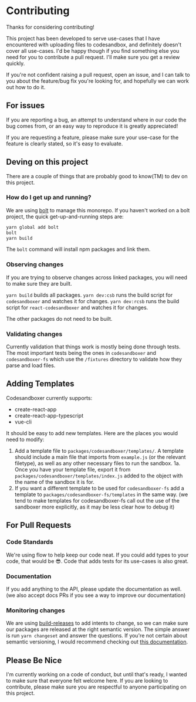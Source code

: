 # Contributing

Thanks for considering contributing!

This project has been developed to serve use-cases that I have encountered with
uploading files to codesandbox, and definitely doesn't cover all use-cases. I'd
be happy though if you find something else you need for you to contribute a pull
request. I'll make sure you get a review quickly.

If you're not confident raising a pull request, open an issue, and I can talk to
you about the feature/bug fix you're looking for, and hopefully we can work out
how to do it.

## For issues

If you are reporting a bug, an attempt to understand where in our code the bug
comes from, or an easy way to reproduce it is greatly appreciated!

If you are requesting a feature, please make sure your use-case for the feature
is clearly stated, so it's easy to evaluate.

## Deving on this project

There are a couple of things that are probably good to know(TM) to dev on this
project.

### How do I get up and running?

We are using [bolt](https://github.com/boltpkg/bolt) to manage this monorepo. If
you haven't worked on a bolt project, the quick get-up-and-running steps are:

```sh
yarn global add bolt
bolt
yarn build
```

The `bolt` command will install npm packages and link them.

### Observing changes

If you are trying to observe changes across linked packages, you will need to
make sure they are built.

`yarn build` builds all packages. `yarn dev:csb` runs the build script for
`codesandboxer` and watches it for changes. `yarn dev:rcsb` runs the build
script for `react-codesandboxer` and watches it for changes.

The other packages do not need to be built.

### Validating changes

Currently validation that things work is mostly being done through tests. The
most important tests being the ones in `codesandboxer` and `codesandboxer-fs`
which use the `/fixtures` directory to validate how they parse and load files.

## Adding Templates

Codesandboxer currently supports:

- create-react-app
- create-react-app-typescript
- vue-cli

It should be easy to add new templates. Here are the places you would need to
modify:

1. Add a template file to `packages/codesandboxer/templates/`. A template should
   include a main file that imports from `example.js` (or the relevant
   filetype), as well as any other necessary files to run the sandbox. 1a. Once
   you have your template file, export it from
   `packages/codesandboxer/templates/index.js` added to the object with the name
   of the sandbox it is for.
2. If you want a different template to be used for `codesandboxer-fs` add a
   template to `packages/codesandboxer-fs/templates` in the same way. (we tend
   to make templates for codesandboxer-fs call out the use of the sandboxer more
   explicitly, as it may be less clear how to debug it)

## For Pull Requests

### Code Standards

We're using flow to help keep our code neat. If you could add types to your
code, that would be 😎. Code that adds tests for its use-cases is also great.

### Documentation

If you add anything to the API, please update the documentation as well. (we
also accept docs PRs if you see a way to improve our documentation)

### Monitoring changes

We are using
[build-releases](https://www.npmjs.com/package/@atlaskit/build-releases) to add
intents to change, so we can make sure our packages are released at the right
semantic version. The simple answer is run `yarn changeset` and answer the
questions. If you're not certain about semantic versioning, I would recommend
checking out
[this documentation](https://docs.npmjs.com/about-semantic-versioning).

## Please Be Nice

I'm currently working on a code of conduct, but until that's ready, I wanted to
make sure that everyone felt welcome here. If you are looking to contribute,
please make sure you are respectful to anyone participating on this project.
